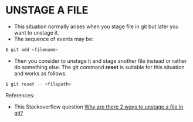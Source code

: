 # UNSTAGE A FILE

- This situation normally arises when you stage file in git but later you want to unstage it.  
- The sequence of events may be:  
```bash
$ git add <filename>
```
- Then you consider to unstage it and stage another file instead or rather do something else. 
The git command **reset** is suitable for this situation and works as follows:  
```bash
$ git reset -- <filepath>
```

References:  
- This Stackoverflow question 
[Why are there 2 ways to unstage a file in git?](https://stackoverflow.com/questions/6919121/why-are-there-2-ways-to-unstage-a-file-in-git)
